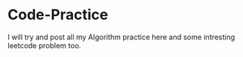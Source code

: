 # Code-Practice


I will try and post all my Algorithm practice here and some intresting leetcode problem too.
